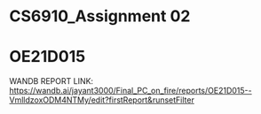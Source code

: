 # CS6910_Assignment 02
# OE21D015

WANDB REPORT LINK: https://wandb.ai/jayant3000/Final_PC_on_fire/reports/OE21D015--VmlldzoxODM4NTMy/edit?firstReport&runsetFilter

